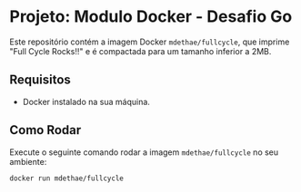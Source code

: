 # Projeto: Modulo Docker - Desafio Go

Este repositório contém a imagem Docker `mdethae/fullcycle`, que imprime "Full Cycle Rocks!!" e é compactada para um tamanho inferior a 2MB.

## Requisitos

- Docker instalado na sua máquina.

## Como Rodar

Execute o seguinte comando rodar a imagem `mdethae/fullcycle` no seu ambiente:

```bash
docker run mdethae/fullcycle
